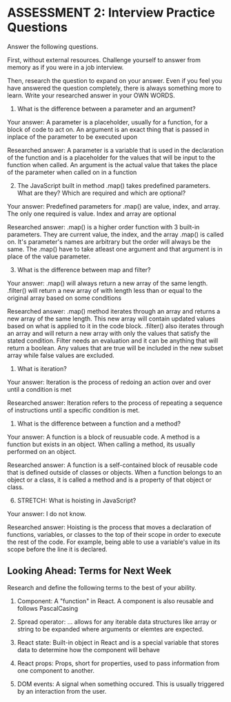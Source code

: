 # ASSESSMENT 2: Interview Practice Questions

Answer the following questions.

First, without external resources. Challenge yourself to answer from memory as if you were in a job interview.

Then, research the question to expand on your answer. Even if you feel you have answered the question completely, there is always something more to learn. Write your researched answer in your OWN WORDS.

1. What is the difference between a parameter and an argument?

Your answer: A parameter is a placeholder, usually for a function, for a block of code to act on. An argument is an exact thing that is passed in inplace of the parameter to be executed upon

Researched answer: A parameter is a variable that is used in the declaration of the function and is a placeholder for the values that will be input to the function when called. An argument is the actual value that takes the place of the parameter when called on in a function

2. The JavaScript built in method .map() takes predefined parameters. What are they? Which are required and which are optional?

Your answer: Predefined parameters for .map() are value, index, and array. The only one required is value. Index and array are optional

Researched answer: .map() is a higher order function with 3 built-in parameters. They are current value, the index, and the array .map() is called on. It's parameter's names are arbitrary but the order will always be the same. The .map() have to take atleast one argument and that argument is in place of the value parameter.

3. What is the difference between map and filter?

Your answer: .map() will always return a new array of the same length. .filter() will return a new array of with length less than or equal to the original array based on some conditions

Researched answer: .map() method iterates through an array and returns a new array of the same length. This new array will contain updated values based on what is applied to it in the code block. .filter() also iterates through an array and will return a new array with only the values that satisfy the stated condition. Filter needs an evaluation and it can be anything that will return a boolean. Any values that are true will be included in the new subset array while false values are excluded.

1. What is iteration?

Your answer: Iteration is the process of redoing an action over and over until a condition is met

Researched answer: Iteration refers to the process of repeating a sequence of instructions until a specific condition is met. 

1. What is the difference between a function and a method?

Your answer: A function is a block of reusuable code. A method is a function but exists in an object. When calling a method, its usually performed on an object.

Researched answer: A function is a self-contained block of reusable code that is defined outside of classes or objects. When a function belongs to an object or a class, it is called a method and is a property of that object or class.

6. STRETCH: What is hoisting in JavaScript?

Your answer: I do not know.

Researched answer: Hoisting is the process that moves a declaration of functions, variables, or classes to the top of their scope in order to execute the rest of the code. For example, being able to use a variable's value in its scope before the line it is declared.

## Looking Ahead: Terms for Next Week

Research and define the following terms to the best of your ability.

1. Component: A "function" in React. A component is also reusable and follows PascalCasing

2. Spread operator: ... allows for any iterable data structures like array or string to be expanded where arguments or elemtes are expected.

3. React state: Built-in object in React and is a special variable that stores data to determine how the component will behave

4. React props: Props, short for properties, used to pass information from one component to another.

5. DOM events: A signal when something occured. This is usually triggered by an interaction from the user. 
